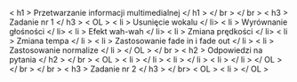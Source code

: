 < h1 > Przetwarzanie informacji multimedialnej </ h1 >
</ br >
</ br >
< h3 > Zadanie nr 1 </ h3 >
< OL >
< li > Usunięcie wokalu </ li>
< li > Wyrównanie głośności </ li>
< li > Efekt wah-wah </ li>
< li > Zmiana prędkości </ li>
< li > Zmiana tempa </ li >
< li > Zastosowanie fade in i fade out </ li >
< li > Zastosowanie normalize </ li >
</ OL >
</ br >
< h2 > Odpowiedzi na pytania </ h2 >
</ br >
< OL >
< li >  </ li >
< li >  </ li >
< li >  </ li >
</ OL >
</ br >
</ br >
< h3 > Zadanie nr 2 </ h3 >
</ br>
< OL >
< li >  </li>
</ OL >
